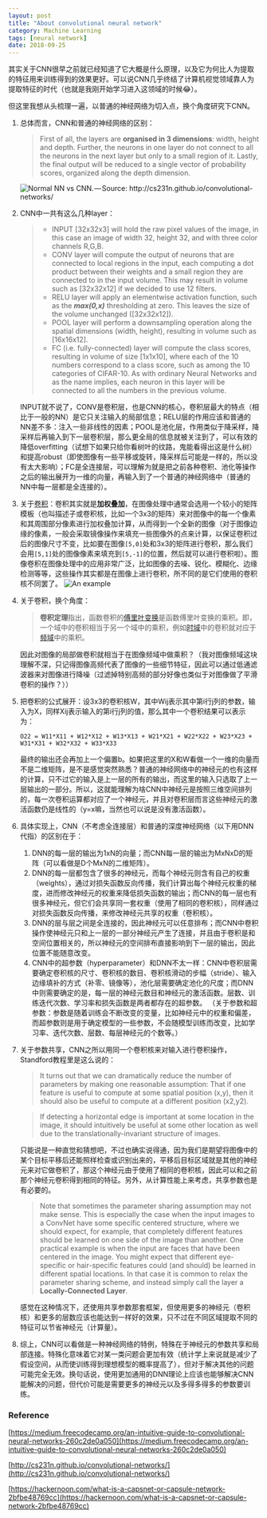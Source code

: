```yaml
---
layout: post
title: "About convolutional neural network"
category: Machine Learning
tags: [neural network]
date: 2018-09-25
---
```


其实关于CNN很早之前就已经知道了它大概是什么原理，以及它为何比人为提取的特征用来训练得到的效果更好。可以说CNN几乎终结了计算机视觉领域靠人为提取特征的时代（也就是我刚开始学习进入这领域的时候😂）。

但这里我想从头梳理一遍，以普通的神经网络为切入点，换个角度研究下CNN。

1. 总体而言，CNN和普通的神经网络的区别：

   > First of all, the layers are **organised in 3 dimensions**: width, height and depth. Further, the neurons in one layer do not connect to all the neurons in the next layer but only to a small region of it. Lastly, the final output will be reduced to a single vector of probability scores, organized along the depth dimension.

   ![Normal NN vs CNN. — Source: <http://cs231n.github.io/convolutional-networks/>](https://cdn-images-1.medium.com/max/1600/1*U8huw63urvRLUwJe89VXpA.png)

2. CNN中一共有这么几种layer：

   > - INPUT [32x32x3] will hold the raw pixel values of the image, in this case an image of width 32, height 32, and with three color channels R,G,B.
   > - CONV layer will compute the output of neurons that are connected to local regions in the input, each computing a dot product between their weights and a small region they are connected to in the input volume. This may result in volume such as [32x32x12] if we decided to use 12 filters.
   > - RELU layer will apply an elementwise activation function, such as the ***max(0,x)*** thresholding at zero. This leaves the size of the volume unchanged ([32x32x12]).
   > - POOL layer will perform a downsampling operation along the spatial dimensions (width, height), resulting in volume such as [16x16x12].
   > - FC (i.e. fully-connected) layer will compute the class scores, resulting in volume of size [1x1x10], where each of the 10 numbers correspond to a class score, such as among the 10 categories of CIFAR-10. As with ordinary Neural Networks and as the name implies, each neuron in this layer will be connected to all the numbers in the previous volume.

   INPUT就不说了，CONV是卷积层，也是CNN的核心，卷积层最大的特点（相比于一般的NN）是它只关注输入的局部信息；RELU层的作用应该和普通的NN差不多：注入一些非线性的因素；POOL是池化层，作用类似于降采样，降采样后再输入到下一层卷积层，那么更全局的信息就被关注到了，可以有效的降低overfitting（试想下如果只给你看树叶的纹路，鬼能看得出这是什么树）和提高robust（即使图像有一些平移或旋转，降采样后可能是一样的，所以没有太大影响）；FC是全连接层，可以理解为就是把之前各种卷积、池化等操作之后的输出展开为一维的向量，再输入到了一个普通的神经网络中（普通的NN中每一层都是全连接的）。

3. 关于[卷积](https://zh.wikipedia.org/wiki/%E5%8D%B7%E7%A7%AF)：卷积其实就是**加权叠加**，在图像处理中通常会选用一个较小的矩阵模板（也叫描述子或卷积核，比如一个3x3的矩阵）来对图像中的每一个像素和其周围部分像素进行加权叠加计算，从而得到一个全新的图像（对于图像边缘的像素，一般会采取镜像操作来填充一些图像外的点来计算，以保证卷积过后的图像尺寸不变，比如要在图像`[5,0]`处和3x3的矩阵进行卷积，那么我们会用`[5,1]`处的图像像素来填充到`[5,-1]`的位置，然后就可以进行卷积啦）。图像卷积在图像处理中的应用非常广泛，比如图像的去噪、锐化、模糊化、边缘检测等等，这些操作其实都是在图像上进行卷积，所不同的是它们使用的卷积核不同罢了。
   ![An example](https://pic4.zhimg.com/v2-15fea61b768f7561648dbea164fcb75f_b.gif)
   <!--break-->

4. 关于卷积，换个角度：

   > **卷积定理**指出，函数卷积的[傅里叶变换](https://zh.wikipedia.org/wiki/%E5%82%85%E9%87%8C%E5%8F%B6%E5%8F%98%E6%8D%A2)是函数傅里叶变换的乘积。即，一个域中的卷积相当于另一个域中的乘积，例如[时域](https://zh.wikipedia.org/wiki/%E6%99%82%E5%9F%9F)中的卷积就对应于[频域](https://zh.wikipedia.org/wiki/%E9%A2%91%E5%9F%9F)中的乘积。

   因此对图像的局部做卷积就相当于在图像频域中做乘积？（我对图像频域这块理解不深，只记得图像高频代表了图像的一些细节特征，因此可以通过低通滤波器来对图像进行降噪（过滤掉特别高频的部分好像也类似于对图像做了平滑卷积的操作？））

5. 把卷积的公式展开：设3x3的卷积核W，其中Wij表示其中第i行j列的参数，输入为X，同样Xij表示输入的第i行j列的值，那么其中一个卷积结果可以表示为：

   ```
   O22 = W11*X11 + W12*X12 + W13*X13 + W21*X21 + W22*X22 + W23*X23 + W31*X31 + W32*X32 + W33*X33
   ```

   最终的输出还会再加上一个偏置b。如果把这里的X和W看做一个一维的向量而不是二维矩阵，是不是感觉突然熟悉？普通的神经网络中的神经元的也有这样的计算，只不过它的输入是上一层的所有的输出，而这里的输入只选取了上一层输出的一部分。所以，这就能理解为啥CNN中神经元是按照三维空间排列的，每一次卷积运算都对应了一个神经元，并且对卷积层而言这些神经元的激活函数仍是线性的（y=x嘛，当然也可以说是没有激活函数）。

6. 具体实现上，CNN（不考虑全连接层）和普通的深度神经网络（以下用DNN代指）的区别在于：

   1. DNN的每一层的输出为1xN的向量；而CNN每一层的输出为MxNxD的矩阵（可以看做是D个MxN的二维矩阵）。
   2. DNN的每一层都包含了很多的神经元，而每个神经元则含有自己的权重（weights），通过对损失函数反向传播，我们计算出每个神经元权重的梯度，进而修改神经元的权重来降低损失函数的输出；而CNN的每一层也有很多神经元，但它们会共享同一套权重（使用了相同的卷积核），同样通过对损失函数反向传播，来修改神经元共享的权重（卷积核）。
   3. DNN的层与层之间是全连接的，因此神经元可以任意排布；而CNN中卷积操作使神经元只和上一层的一部分神经元产生了连接，并且由于卷积是和空间位置相关的，所以神经元的空间排布直接影响到下一层的输出，因此位置不能随意改变。
   4. CNN中的超参数（hyperparameter）和DNN不太一样：CNN中卷积层需要确定卷积核的尺寸、卷积核的数目、卷积核滑动的步幅（stride）、输入边缘填补的方式（补零、镜像等），池化层需要确定池化的尺度；而DNN中则需要确定的是，每一层的神经元数目和神经元的激活函数。层数、训练迭代次数、学习率和损失函数是两者都存在的超参数。
      （关于参数和超参数：参数是随着训练会不断改变的变量，比如神经元中的权重和偏差，而超参数则是用于确定模型的一些参数，不会随模型训练而改变，比如学习率、迭代次数、层数、每层神经元的个数等。）

7. 关于参数共享，CNN之所以用同一个卷积核来对输入进行卷积操作，Standford教程里是这么说的：

   > It turns out that we can dramatically reduce the number of parameters by making one reasonable assumption: That if one feature is useful to compute at some spatial position (x,y), then it should also be useful to compute at a different position (x2,y2).

   > If detecting a horizontal edge is important at some location in the image, it should intuitively be useful at some other location as well due to the translationally-invariant structure of images.

   只能说是一种直觉和猜想吧，不过也确实说得通，因为我们是期望将图像中的某个目标平移后还能照样检查或识别出来的，平移后目标区域就是其他的神经元来对它做卷积了，那这个神经元由于使用了相同的卷积核，因此可以和之前那个神经元卷积得到相同的特征。另外，从计算性能上来考虑，共享参数也是有必要的。

   > Note that sometimes the parameter sharing assumption may not make sense. This is especially the case when the input images to a ConvNet have some specific centered structure, where we should expect, for example, that completely different features should be learned on one side of the image than another. One practical example is when the input are faces that have been centered in the image. You might expect that different eye-specific or hair-specific features could (and should) be learned in different spatial locations. In that case it is common to relax the parameter sharing scheme, and instead simply call the layer a **Locally-Connected Layer**.

   感觉在这种情况下，还使用共享参数那套框架，但使用更多的神经元（卷积核）和更多的层数应该也能达到一样好的效果，只不过在不同区域提取不同的特征可以节省神经元（计算量）。

8. 综上，CNN可以看做是一种神经网络的特例，特殊在于神经元的参数共享和局部连接。特殊化意味着它对某一类问题会更加有效（统计学上来说就是减少了假设空间，从而使训练得到理想模型的概率提高了），但对于解决其他的问题可能完全无效。换句话说，使用更加通用的DNN理论上应该也能够解决CNN能解决的问题，但代价可能是需要更多的神经元以及多得多得多的参数要训练。

### Reference

[https://medium.freecodecamp.org/an-intuitive-guide-to-convolutional-neural-networks-260c2de0a050](https://medium.freecodecamp.org/an-intuitive-guide-to-convolutional-neural-networks-260c2de0a050)

[http://cs231n.github.io/convolutional-networks/](http://cs231n.github.io/convolutional-networks/)

[https://hackernoon.com/what-is-a-capsnet-or-capsule-network-2bfbe48769cc](https://hackernoon.com/what-is-a-capsnet-or-capsule-network-2bfbe48769cc)